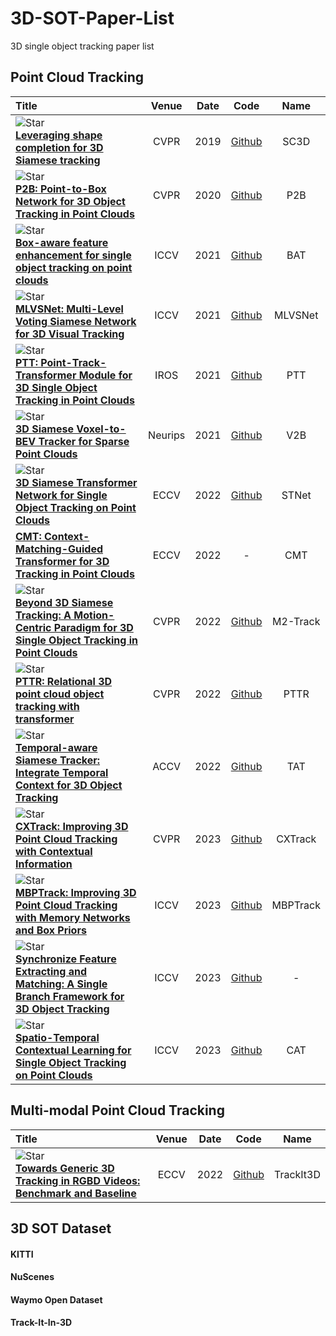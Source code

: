 # 3D-SOT-Paper-List
3D single object tracking paper list

## Point Cloud Tracking
|  Title  |   Venue  |   Date   |   Code   |   Name   |
|:--------|:--------:|:--------:|:--------:|:--------:|
| ![Star](https://img.shields.io/github/stars/SilvioGiancola/ShapeCompletion3DTracking.svg?style=social&label=Star) <br> [**Leveraging shape completion for 3D Siamese tracking**](https://openaccess.thecvf.com/content_CVPR_2019/papers/Giancola_Leveraging_Shape_Completion_for_3D_Siamese_Tracking_CVPR_2019_paper.pdf) <br> | CVPR | 2019 | [Github](https://github.com/SilvioGiancola/ShapeCompletion3DTracking) | SC3D |
| ![Star](https://img.shields.io/github/stars/HaozheQi/P2B.svg?style=social&label=Star) <br> [**P2B: Point-to-Box Network for 3D Object Tracking in Point Clouds**](https://openaccess.thecvf.com/content_CVPR_2020/papers/Qi_P2B_Point-to-Box_Network_for_3D_Object_Tracking_in_Point_Clouds_CVPR_2020_paper.pdf) <br> | CVPR | 2020 | [Github](https://github.com/HaozheQi/P2B) | P2B |
| ![Star](https://img.shields.io/github/stars/Ghostish/Open3DSOT.svg?style=social&label=Star) <br> [**Box-aware feature enhancement for single object tracking on point clouds**](https://openaccess.thecvf.com/content/ICCV2021/papers/Zheng_Box-Aware_Feature_Enhancement_for_Single_Object_Tracking_on_Point_Clouds_ICCV_2021_paper.pdf) <br> | ICCV | 2021 | [Github](https://github.com/Ghostish/Open3DSOT) | BAT |
| ![Star](https://img.shields.io/github/stars/CodeWZT/MLVSNet.svg?style=social&label=Star) <br> [**MLVSNet: Multi-Level Voting Siamese Network for 3D Visual Tracking**](https://openaccess.thecvf.com/content/ICCV2021/papers/Wang_MLVSNet_Multi-Level_Voting_Siamese_Network_for_3D_Visual_Tracking_ICCV_2021_paper.pdf) <br> | ICCV | 2021 | [Github](https://github.com/CodeWZT/MLVSNet) | MLVSNet |
| ![Star](https://img.shields.io/github/stars/shanjiayao/PTT.svg?style=social&label=Star) <br> [**PTT: Point-Track-Transformer Module for 3D Single Object Tracking in Point Clouds**](https://arxiv.org/pdf/2108.06455.pdf) <br> | IROS | 2021 | [Github](https://github.com/shanjiayao/PTT) | PTT |
| ![Star](https://img.shields.io/github/stars/fpthink/V2B.svg?style=social&label=Star) <br> [**3D Siamese Voxel-to-BEV Tracker for Sparse Point Clouds**](https://proceedings.neurips.cc/paper_files/paper/2021/file/f0fcf351df4eb6786e9bb6fc4e2dee02-Paper.pdf) <br> | Neurips | 2021 | [Github](https://github.com/fpthink/V2B) | V2B |
| ![Star](https://img.shields.io/github/stars/fpthink/STNet.svg?style=social&label=Star) <br> [**3D Siamese Transformer Network for Single Object Tracking on Point Clouds**](https://www.ecva.net/papers/eccv_2022/papers_ECCV/papers/136620284.pdf) <br> | ECCV | 2022 | [Github](https://github.com/fpthink/STNet) | STNet |
| [**CMT: Context-Matching-Guided Transformer for 3D Tracking in Point Clouds**](https://www.ecva.net/papers/eccv_2022/papers_ECCV/papers/136820091.pdf) <br> | ECCV | 2022 | - | CMT |
| ![Star](https://img.shields.io/github/stars/Ghostish/Open3DSOT.svg?style=social&label=Star) <br> [**Beyond 3D Siamese Tracking: A Motion-Centric Paradigm for 3D Single Object Tracking in Point Clouds**](https://openaccess.thecvf.com/content/CVPR2022/papers/Zheng_Beyond_3D_Siamese_Tracking_A_Motion-Centric_Paradigm_for_3D_Single_CVPR_2022_paper.pdf) <br> | CVPR | 2022 | [Github](https://github.com/Ghostish/Open3DSOT) | M2-Track |
| ![Star](https://img.shields.io/github/stars/Jasonkks/PTTR.svg?style=social&label=Star) <br> [**PTTR: Relational 3D point cloud object tracking with transformer**](https://openaccess.thecvf.com/content/CVPR2022/papers/Zhou_PTTR_Relational_3D_Point_Cloud_Object_Tracking_With_Transformer_CVPR_2022_paper.pdf) <br> | CVPR | 2022 | [Github](https://github.com/Jasonkks/PTTR) | PTTR |
| ![Star](https://img.shields.io/github/stars/tqsdyy/TAT.svg?style=social&label=Star) <br> [**Temporal-aware Siamese Tracker: Integrate Temporal Context for 3D Object Tracking**](https://openaccess.thecvf.com/content/ACCV2022/papers/Lan_Temporal-aware_Siamese_Tracker_Integrate_Temporal_Context_for_3D_Object_Tracking_ACCV_2022_paper.pdf) <br> | ACCV | 2022 | [Github](https://github.com/tqsdyy/TAT) | TAT |
| ![Star](https://img.shields.io/github/stars/slothfulxtx/cxtrack3d.svg?style=social&label=Star) <br> [**CXTrack: Improving 3D Point Cloud Tracking with Contextual Information**](https://openaccess.thecvf.com/content/CVPR2023/papers/Xu_CXTrack_Improving_3D_Point_Cloud_Tracking_With_Contextual_Information_CVPR_2023_paper.pdf) <br> | CVPR | 2023 | [Github](https://github.com/slothfulxtx/cxtrack3d) | CXTrack |
| ![Star](https://img.shields.io/github/stars/slothfulxtx/MBPTrack3D.svg?style=social&label=Star) <br> [**MBPTrack: Improving 3D Point Cloud Tracking with Memory Networks and Box Priors**](https://arxiv.org/pdf/2303.05071) <br> | ICCV | 2023 | [Github](https://github.com/slothfulxtx/MBPTrack3D) | MBPTrack |
| ![Star](https://img.shields.io/github/stars/.svg?style=social&label=Star) <br> [**Synchronize Feature Extracting and Matching: A Single Branch Framework for 3D Object Tracking**](http://arxiv.org/abs/2308.12549) <br> | ICCV | 2023 | [Github]() | - |
| ![Star]() <br> [**Spatio-Temporal Contextual Learning for Single Object Tracking on Point Clouds**](https://ieeexplore.ieee.org/abstract/document/10011208) <br> | ICCV | 2023 | [Github]() | CAT |




## Multi-modal Point Cloud Tracking
|  Title  |   Venue  |   Date   |   Code   |   Name   |
|:--------|:--------:|:--------:|:--------:|:--------:|
| ![Star](https://img.shields.io/github/stars/yjybuaa/Track-it-in-3D.svg?style=social&label=Star) <br> [**Towards Generic 3D Tracking in RGBD Videos: Benchmark and Baseline**](https://www.ecva.net/papers/eccv_2022/papers_ECCV/papers/136820108.pdf) <br> | ECCV | 2022 | [Github](https://github.com/yjybuaa/Track-it-in-3D) | TrackIt3D |

## 3D SOT Dataset
#### KITTI

#### NuScenes

#### Waymo Open Dataset

#### Track-It-In-3D
